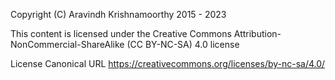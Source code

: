 Copyright (C) Aravindh Krishnamoorthy 2015 - 2023

This content is licensed under the Creative Commons Attribution-NonCommercial-ShareAlike (CC BY-NC-SA) 4.0 license

License Canonical URL  https://creativecommons.org/licenses/by-nc-sa/4.0/
